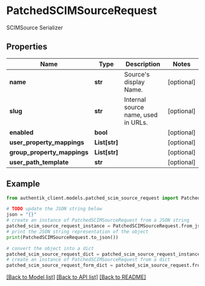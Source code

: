 # PatchedSCIMSourceRequest

SCIMSource Serializer

## Properties

Name | Type | Description | Notes
------------ | ------------- | ------------- | -------------
**name** | **str** | Source&#39;s display Name. | [optional] 
**slug** | **str** | Internal source name, used in URLs. | [optional] 
**enabled** | **bool** |  | [optional] 
**user_property_mappings** | **List[str]** |  | [optional] 
**group_property_mappings** | **List[str]** |  | [optional] 
**user_path_template** | **str** |  | [optional] 

## Example

```python
from authentik_client.models.patched_scim_source_request import PatchedSCIMSourceRequest

# TODO update the JSON string below
json = "{}"
# create an instance of PatchedSCIMSourceRequest from a JSON string
patched_scim_source_request_instance = PatchedSCIMSourceRequest.from_json(json)
# print the JSON string representation of the object
print(PatchedSCIMSourceRequest.to_json())

# convert the object into a dict
patched_scim_source_request_dict = patched_scim_source_request_instance.to_dict()
# create an instance of PatchedSCIMSourceRequest from a dict
patched_scim_source_request_form_dict = patched_scim_source_request.from_dict(patched_scim_source_request_dict)
```
[[Back to Model list]](../README.md#documentation-for-models) [[Back to API list]](../README.md#documentation-for-api-endpoints) [[Back to README]](../README.md)


